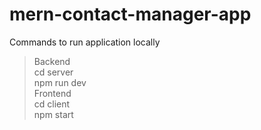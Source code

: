 # mern-contact-manager-app
Commands to run application locally <br />
> Backend <br />
cd server <br />
npm run dev <br />
> Frontend <br />
cd client<br />
npm start<br />
